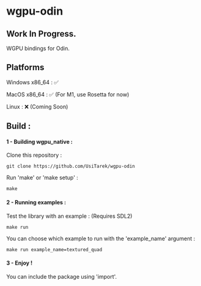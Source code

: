 # wgpu-odin
 
 ## Work In Progress.
 WGPU bindings for Odin.
 
 ## Platforms
 Windows x86_64 : ✅
 
 MacOS x86_64 : ✅ (For M1, use Rosetta for now)
 
 Linux : ❌ (Coming Soon)
 
 ## Build : 
 
 #### 1 - Building wgpu_native :
 Clone this repository : 
 ```
 git clone https://github.com/UsiTarek/wgpu-odin
 ```
 Run 'make' or 'make setup' :
 ```
 make
 ```
 
  #### 2 - Running examples :
 Test the library with an example : (Requires SDL2)
 ```
 make run
 ```
 You can choose which example to run with the 'example_name' argument :
 ```
 make run example_name=textured_quad
 ```
 
 #### 3 - Enjoy !
 You can include the package using 'import'.
